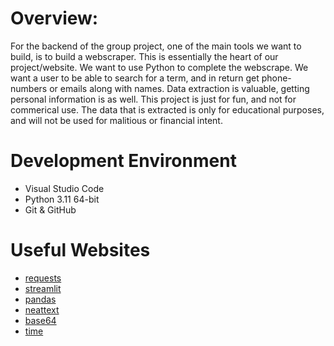 # Overview: 
For the backend of the group project, one of the main tools we want to build, is to build a webscraper. This is essentially the heart of our project/website. We want to use Python to complete the webscrape. We want a user to be able to search for a term, and in return get phone-numbers or emails along with names. Data extraction is valuable, getting personal information is as well. This project is just for fun, and not for commerical use. The data that is extracted is only for educational purposes, and will not be used for malitious or financial intent. 

# Development Environment
* Visual Studio Code
* Python 3.11 64-bit
* Git & GitHub

# Useful Websites
* [requests](https://pypi.org/project/requests/)
* [streamlit](https://streamlit.io/)
* [pandas](https://pandas.pydata.org/)
* [neattext](https://pypi.org/project/neattext/)
* [base64](https://docs.python.org/3/library/base64.html)
* [time](https://docs.python.org/3/library/time.html)


